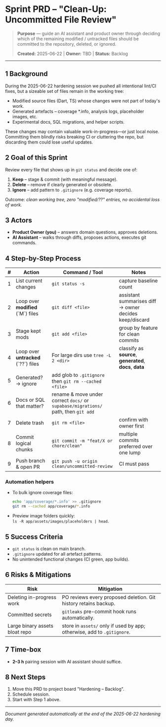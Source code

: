 # Sprint PRD – "Clean-Up: Uncommitted File Review"

> **Purpose** — guide an AI assistant and product owner through deciding which
> of the remaining modified / untracked files should be committed to the
> repository, deleted, or ignored.
>
> **Created:** 2025-06-22 | **Owner:** TBD | **Status:** Backlog

---

## 1 Background

During the 2025-06-22 hardening session we pushed all intentional lint/CI fixes,
but a sizeable set of files remain in the working tree:

- Modified source files (Dart, TS) whose changes were not part of today's work.
- Generated artefacts – coverage *.info, analysis logs, placeholder images, etc.
- Experimental docs, SQL migrations, and helper scripts.

These changes may contain valuable work-in-progress—or just local noise.
Committing them blindly risks breaking CI or cluttering the repo, but discarding
them could lose useful updates.

## 2 Goal of this Sprint

Review every file that shows up in `git status` and decide one of:

1. **Keep** – stage & commit (with meaningful message).
2. **Delete** – remove if clearly generated or obsolete.
3. **Ignore** – add pattern to `.gitignore` (e.g. coverage reports).

Outcome: _clean working tree, zero "modified/??" entries, no accidental loss of
work._

## 3 Actors

- **Product Owner (you)** – answers domain questions, approves deletions.
- **AI Assistant** – walks through diffs, proposes actions, executes git
  commands.

## 4 Step-by-Step Process

| # | Action                                 | Command / Tool                                                                     | Notes                                                     |
| - | -------------------------------------- | ---------------------------------------------------------------------------------- | --------------------------------------------------------- |
| 1 | List current changes                   | `git status -s`                                                                    | capture baseline count                                    |
| 2 | Loop over **modified** (\`M\`) files   | `git diff <file>`                                                                  | assistant summarises diff → owner decides keep/discard    |
| 3 | Stage kept mods                        | `git add <file>`                                                                   | group by feature for clean commits                        |
| 4 | Loop over **untracked** (\`??\`) files | For large dirs use `tree -L 2 <dir>`                                               | classify as **source**, **generated**, **docs**, **data** |
| 5 | Generated? → ignore                    | add glob to `.gitignore` then `git rm --cached <file>`                             |                                                           |
| 6 | Docs or SQL that matter?               | rename & move under correct `docs/` or `supabase/migrations/` path, then `git add` |                                                           |
| 7 | Delete trash                           | `git rm <file>`                                                                    | confirm with owner first                                  |
| 8 | Commit logical chunks                  | `git commit -m "feat/X or chore/clean"`                                            | multiple commits preferred over one lump                  |
| 9 | Push branch & open PR                  | `git push -u origin clean/uncommitted-review`                                      | CI must pass                                              |

### Automation helpers

- To bulk ignore coverage files:
  ```bash
  echo 'app/coverage/*.info' >> .gitignore
  git rm --cached app/coverage/*.info
  ```
- Preview image folders quickly:\
  `ls -R app/assets/images/placeholders | head`.

## 5 Success Criteria

- `git status` is clean on main branch.
- `.gitignore` updated for all artefact patterns.
- No unintended functional changes (CI green, app builds).

## 6 Risks & Mitigations

| Risk                           | Mitigation                                                              |
| ------------------------------ | ----------------------------------------------------------------------- |
| Deleting in-progress work      | PO reviews every proposed deletion. Git history retains backup.         |
| Committed secrets              | `gitleaks` pre-commit hook runs automatically.                          |
| Large binary assets bloat repo | store in `assets/` only if used by app; otherwise, add to `.gitignore`. |

## 7 Time-box

- **2–3 h** pairing session with AI assistant should suffice.

## 8 Next Steps

1. Move this PRD to project board "Hardening – Backlog".
2. Schedule session.
3. Start with Step 1 above.

---

_Document generated automatically at the end of the 2025-06-22 hardening day._

